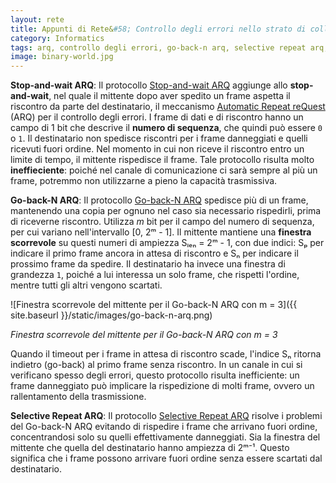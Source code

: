 ```yaml
---
layout: rete
title: Appunti di Rete&#58; Controllo degli errori nello strato di collegamento
category: Informatics
tags: arq, controllo degli errori, go-back-n arq, selective repeat arq, stop-and-wait, stop-and-wait arq
image: binary-world.jpg
---
```

**Stop-and-wait ARQ**: Il protocollo [Stop-and-wait ARQ](https://en.wikipedia.org/wiki/Stop-and-wait_ARQ) aggiunge allo **stop-and-wait**, nel quale il mittente dopo aver spedito un frame aspetta il riscontro da parte del destinatario, il meccanismo [Automatic Repeat reQuest](https://it.wikipedia.org/wiki/Automatic_repeat_request) (ARQ) per il controllo degli errori. I frame di dati e di riscontro hanno un campo di 1 bit che descrive il **numero di sequenza**, che quindi può essere `0` o `1`. Il destinatario non spedisce riscontri per i frame danneggiati e quelli ricevuti fuori ordine. Nel momento in cui non riceve il riscontro entro un limite di tempo, il mittente rispedisce il frame. Tale protocollo risulta molto **ineffieciente**: poiché nel canale di comunicazione ci sarà sempre al più un frame, potremmo non utilizzarne a pieno la capacità trasmissiva.

**Go-back-N ARQ**: Il protocollo [Go-back-N ARQ](https://en.wikipedia.org/wiki/Go-Back-N_ARQ) spedisce più di un frame, mantenendo una copia per ognuno nel caso sia necessario rispedirli, prima di riceverne riscontro. Utilizza _m_ bit per il campo del numero di sequenza, per cui variano nell'intervallo [0, 2ᵐ - 1]. Il mittente mantiene una **finestra scorrevole** su questi numeri di ampiezza Sₗₑₙ = 2ᵐ - 1, con due indici: Sₚ per indicare il primo frame ancora in attesa di riscontro e Sₙ per indicare il prossimo frame da spedire. Il destinatario ha invece una finestra di grandezza `1`, poiché a lui interessa un solo frame, che rispetti l'ordine, mentre tutti gli altri vengono scartati.

![Finestra scorrevole del mittente per il Go-back-N ARQ con m = 3]({{ site.baseurl }}/static/images/go-back-n-arq.png)

*Finestra scorrevole del mittente per il Go-back-N ARQ con m = 3*

Quando il timeout per i frame in attesa di riscontro scade, l'indice Sₙ ritorna indietro (go-back) al primo frame senza riscontro. In un canale in cui si verificano spesso degli errori, questo protocollo risulta inefficiente: un frame danneggiato può implicare la rispedizione di molti frame, ovvero un rallentamento della trasmissione.

**Selective Repeat ARQ**: Il protocollo [Selective Repeat ARQ](https://en.wikipedia.org/wiki/Selective_Repeat_ARQ) risolve i problemi del Go-back-N ARQ evitando di rispedire i frame che arrivano fuori ordine, concentrandosi solo su quelli effettivamente danneggiati. Sia la finestra del mittente che quella del destinatario hanno ampiezza di 2ᵐ⁻¹. Questo significa che i frame possono arrivare fuori ordine senza essere scartati dal destinatario.
